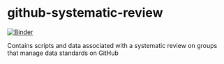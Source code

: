 # github-systematic-review  

[![Binder](https://mybinder.org/badge_logo.svg)](https://mybinder.org/v2/gh/ess-dive-community/github-systematic-review/main)  

Contains scripts and data associated with a systematic review on groups that manage data standards on GitHub  
